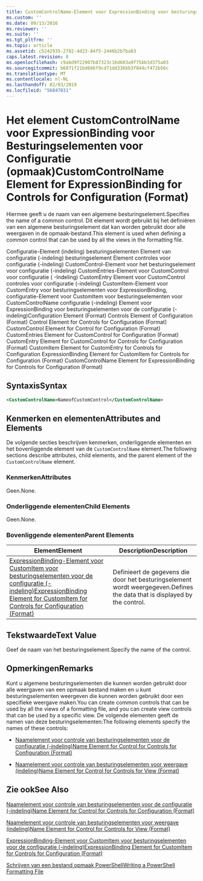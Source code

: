 ```yaml
---
title: CustomControlName-Element voor ExpressionBinding voor besturingselementen voor de configuratie (-indeling) | Microsoft Docs
ms.custom: ''
ms.date: 09/13/2016
ms.reviewer: ''
ms.suite: ''
ms.tgt_pltfrm: ''
ms.topic: article
ms.assetid: c5242935-2782-4d23-84f5-2446b2b7ba83
caps.latest.revision: 8
ms.openlocfilehash: c9abd9f22907b87323c16d603a9f75bb3d375a03
ms.sourcegitcommit: b6871f21bd666f9cd71dd336bb3f844cf472b56c
ms.translationtype: MT
ms.contentlocale: nl-NL
ms.lasthandoff: 02/03/2019
ms.locfileid: "56847031"
---
```

# <a name="customcontrolname-element-for-expressionbinding-for-controls-for-configuration-format"></a><span data-ttu-id="d2e94-102">Het element CustomControlName voor ExpressionBinding voor Besturingselementen voor Configuratie (opmaak)</span><span class="sxs-lookup"><span data-stu-id="d2e94-102">CustomControlName Element for ExpressionBinding for Controls for Configuration (Format)</span></span>

<span data-ttu-id="d2e94-103">Hiermee geeft u de naam van een algemene besturingselement.</span><span class="sxs-lookup"><span data-stu-id="d2e94-103">Specifies the name of a common control.</span></span> <span data-ttu-id="d2e94-104">Dit element wordt gebruikt bij het definiëren van een algemene besturingselement dat kan worden gebruikt door alle weergaven in de opmaak-bestand.</span><span class="sxs-lookup"><span data-stu-id="d2e94-104">This element is used when defining a common control that can be used by all the views in the formatting file.</span></span>

<span data-ttu-id="d2e94-105">Configuratie-Element (indeling) besturingselementen Element van configuratie (-indeling) besturingselement Element controles voor configuratie (-indeling) CustomControl-Element voor het besturingselement voor configuratie (-indeling) CustomEntries-Element voor CustomControl voor configuratie ( -Indeling) CustomEntry Element voor CustomControl controles voor configuratie (-indeling) CustomItem-Element voor CustomEntry voor besturingselementen voor ExpressionBinding, configuratie-Element voor CustomItem voor besturingselementen voor CustomControlName configuratie (-indeling) Element voor ExpressionBinding voor besturingselementen voor de configuratie (-indeling)</span><span class="sxs-lookup"><span data-stu-id="d2e94-105">Configuration Element (Format) Controls Element of Configuration (Format) Control Element for Controls for Configuration (Format) CustomControl Element for Control for Configuration (Format) CustomEntries Element for CustomControl for Configuration (Format) CustomEntry Element for CustomControl for Controls for Configuration (Format) CustomItem Element for CustomEntry for Controls for Configuration ExpressionBinding Element for CustomItem for Controls for Configuration (Format) CustomControlName Element for ExpressionBinding for Controls for Configuration (Format)</span></span>

## <a name="syntax"></a><span data-ttu-id="d2e94-106">Syntaxis</span><span class="sxs-lookup"><span data-stu-id="d2e94-106">Syntax</span></span>

```xml
<CustomControlName>NameofCustomControl</CustomControlName>
```

## <a name="attributes-and-elements"></a><span data-ttu-id="d2e94-107">Kenmerken en elementen</span><span class="sxs-lookup"><span data-stu-id="d2e94-107">Attributes and Elements</span></span>

<span data-ttu-id="d2e94-108">De volgende secties beschrijven kenmerken, onderliggende elementen en het bovenliggende element van de `CustomControlName` element.</span><span class="sxs-lookup"><span data-stu-id="d2e94-108">The following sections describe attributes, child elements, and the parent element of the `CustomControlName` element.</span></span>

### <a name="attributes"></a><span data-ttu-id="d2e94-109">Kenmerken</span><span class="sxs-lookup"><span data-stu-id="d2e94-109">Attributes</span></span>

<span data-ttu-id="d2e94-110">Geen.</span><span class="sxs-lookup"><span data-stu-id="d2e94-110">None.</span></span>

### <a name="child-elements"></a><span data-ttu-id="d2e94-111">Onderliggende elementen</span><span class="sxs-lookup"><span data-stu-id="d2e94-111">Child Elements</span></span>

<span data-ttu-id="d2e94-112">Geen.</span><span class="sxs-lookup"><span data-stu-id="d2e94-112">None.</span></span>

### <a name="parent-elements"></a><span data-ttu-id="d2e94-113">Bovenliggende elementen</span><span class="sxs-lookup"><span data-stu-id="d2e94-113">Parent Elements</span></span>

|<span data-ttu-id="d2e94-114">Element</span><span class="sxs-lookup"><span data-stu-id="d2e94-114">Element</span></span>|<span data-ttu-id="d2e94-115">Description</span><span class="sxs-lookup"><span data-stu-id="d2e94-115">Description</span></span>|
|-------------|-----------------|
|[<span data-ttu-id="d2e94-116">ExpressionBinding-Element voor CustomItem voor besturingselementen voor de configuratie (-indeling)</span><span class="sxs-lookup"><span data-stu-id="d2e94-116">ExpressionBinding Element for CustomItem for Controls for Configuration (Format)</span></span>](./expressionbinding-element-for-customitem-for-controls-for-configuration-format.md)|<span data-ttu-id="d2e94-117">Definieert de gegevens die door het besturingselement wordt weergegeven.</span><span class="sxs-lookup"><span data-stu-id="d2e94-117">Defines the data that is displayed by the control.</span></span>|

## <a name="text-value"></a><span data-ttu-id="d2e94-118">Tekstwaarde</span><span class="sxs-lookup"><span data-stu-id="d2e94-118">Text Value</span></span>

<span data-ttu-id="d2e94-119">Geef de naam van het besturingselement.</span><span class="sxs-lookup"><span data-stu-id="d2e94-119">Specify the name of the control.</span></span>

## <a name="remarks"></a><span data-ttu-id="d2e94-120">Opmerkingen</span><span class="sxs-lookup"><span data-stu-id="d2e94-120">Remarks</span></span>

<span data-ttu-id="d2e94-121">Kunt u algemene besturingselementen die kunnen worden gebruikt door alle weergaven van een opmaak bestand maken en u kunt besturingselementen weergeven die kunnen worden gebruikt door een specifieke weergave maken.</span><span class="sxs-lookup"><span data-stu-id="d2e94-121">You can create common controls that can be used by all the views of a formatting file, and you can create view controls that can be used by a specific view.</span></span> <span data-ttu-id="d2e94-122">De volgende elementen geeft de namen van deze besturingselementen:</span><span class="sxs-lookup"><span data-stu-id="d2e94-122">The following elements specify the names of these controls:</span></span>

- [<span data-ttu-id="d2e94-123">Naamelement voor controle van besturingselementen voor de configuratie (-indeling)</span><span class="sxs-lookup"><span data-stu-id="d2e94-123">Name Element for Control for Controls for Configuration (Format)</span></span>](./name-element-for-control-for-controls-for-configuration-format.md)

- [<span data-ttu-id="d2e94-124">Naamelement voor controle van besturingselementen voor weergave (indeling)</span><span class="sxs-lookup"><span data-stu-id="d2e94-124">Name Element for Control for Controls for View (Format)</span></span>](./name-element-for-control-for-controls-for-view-format.md)

## <a name="see-also"></a><span data-ttu-id="d2e94-125">Zie ook</span><span class="sxs-lookup"><span data-stu-id="d2e94-125">See Also</span></span>

[<span data-ttu-id="d2e94-126">Naamelement voor controle van besturingselementen voor de configuratie (-indeling)</span><span class="sxs-lookup"><span data-stu-id="d2e94-126">Name Element for Control for Controls for Configuration (Format)</span></span>](./name-element-for-control-for-controls-for-configuration-format.md)

[<span data-ttu-id="d2e94-127">Naamelement voor controle van besturingselementen voor weergave (indeling)</span><span class="sxs-lookup"><span data-stu-id="d2e94-127">Name Element for Control for Controls for View (Format)</span></span>](./name-element-for-control-for-controls-for-view-format.md)

[<span data-ttu-id="d2e94-128">ExpressionBinding-Element voor CustomItem voor besturingselementen voor de configuratie (-indeling)</span><span class="sxs-lookup"><span data-stu-id="d2e94-128">ExpressionBinding Element for CustomItem for Controls for Configuration (Format)</span></span>](./expressionbinding-element-for-customitem-for-controls-for-configuration-format.md)

[<span data-ttu-id="d2e94-129">Schrijven van een bestand opmaak PowerShell</span><span class="sxs-lookup"><span data-stu-id="d2e94-129">Writing a PowerShell Formatting File</span></span>](./writing-a-powershell-formatting-file.md)
